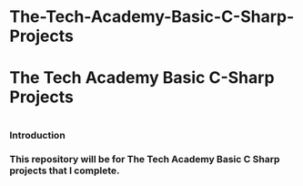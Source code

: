 # The-Tech-Academy-Basic-C-Sharp-Projects
<h1>The Tech Academy Basic C-Sharp Projects<h1>

<h3>Introduction<h3>
  <p>This repository will be for The Tech Academy Basic C Sharp projects that I complete.<p>
  <br>
  

    
